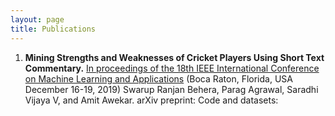 ```yaml
---
layout: page
title: Publications
---
```

1. **Mining Strengths and Weaknesses of Cricket Players Using Short Text Commentary.**
[In proceedings of the 18th IEEE International Conference on Machine Learning and Applications](https://www.icmla-conference.org/icmla19/) (Boca Raton, Florida, USA December 16-19, 2019)
Swarup Ranjan Behera, Parag Agrawal, Saradhi Vijaya V, and Amit Awekar.
arXiv preprint: 
Code and datasets:
